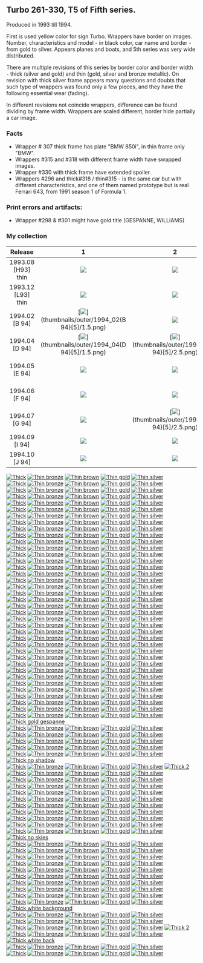 ## Turbo 261-330, T5 of Fifth series.

Produced in 1993 till 1994.

First is used yellow color for sign Turbo. Wrappers have border on images. Number, characteristics and model - in black
color, car name and border - from gold to silver. Appears planes and boats, and 5th series was very wide distributed.

There are multiple revisions of this series by border color and border width - thick (silver and gold) and
thin (gold, silver and bronze metallic). On revision with thick silver frame appears many questions and doubts that such
type of wrappers was found only a few pieces, and they have the following essential wear (fading).

In different revisions not coincide wrappers, difference can be found dividing by frame width. Wrappers are scaled
different, border hide partially a car image.

### Facts

* Wrapper # 307 thick frame has plate "BMW 850i", in thin frame only "BMW".
* Wrappers #315 and #318 with different frame width have swapped images.
* Wrapper #330 with thick frame have extended spoiler.
* Wrappers #296 and thick#318 / thin#315 - is the same car but with different characteristics, and one of them
  named prototype but is real Ferrari 643, from 1991 season 1 of Formula 1.

### Print errors and artifacts:

* Wrapper #298 & #301 might have gold title (GESPANNE, WILLIAMS)

### My collection

|      Release       |                                                             1                                                              |                                                             2                                                              |                                                             3                                                              |                                                             4                                                              |                                                             5                                                              |
|:------------------:|:--------------------------------------------------------------------------------------------------------------------------:|:--------------------------------------------------------------------------------------------------------------------------:|:--------------------------------------------------------------------------------------------------------------------------:|:--------------------------------------------------------------------------------------------------------------------------:|:--------------------------------------------------------------------------------------------------------------------------:|
| 1993.08 [H93] thin |          [<img src='thumbnails/outer/1993_08{H93}[5]thin/1.5.png'>](thumbnails/outer/1993_08{H93}[5]thin/1.5.png)          |          [<img src='thumbnails/outer/1993_08{H93}[5]thin/2.5.png'>](thumbnails/outer/1993_08{H93}[5]thin/2.5.png)          |          [<img src='thumbnails/outer/1993_08{H93}[5]thin/3.5.png'>](thumbnails/outer/1993_08{H93}[5]thin/3.5.png)          |          [<img src='thumbnails/outer/1993_08{H93}[5]thin/4.5.png'>](thumbnails/outer/1993_08{H93}[5]thin/4.5.png)          |          [<img src='thumbnails/outer/1993_08{H93}[5]thin/5.5.png'>](thumbnails/outer/1993_08{H93}[5]thin/5.5.png)          |
| 1993.12 [L93] thin |          [<img src='thumbnails/outer/1993_12{L93}[5]thin/1.5.png'>](thumbnails/outer/1993_12{L93}[5]thin/1.5.png)          |          [<img src='thumbnails/outer/1993_12{L93}[5]thin/2.5.png'>](thumbnails/outer/1993_12{L93}[5]thin/2.5.png)          |          [<img src='thumbnails/outer/1993_12{L93}[5]thin/3.5.png'>](thumbnails/outer/1993_12{L93}[5]thin/3.5.png)          | [<img src='/collection/gum_wrappers/kent/turbo//missed_outer.png'>](/collection/gum_wrappers/kent/turbo//missed_outer.png) | [<img src='/collection/gum_wrappers/kent/turbo//missed_outer.png'>](/collection/gum_wrappers/kent/turbo//missed_outer.png) |
|   1994.02 [B 94]   |             [<img src='thumbnails/outer/1994_02{B 94}[5]/1.5.png'>](thumbnails/outer/1994_02{B 94}[5]/1.5.png)             | [<img src='/collection/gum_wrappers/kent/turbo//missed_outer.png'>](/collection/gum_wrappers/kent/turbo//missed_outer.png) | [<img src='/collection/gum_wrappers/kent/turbo//missed_outer.png'>](/collection/gum_wrappers/kent/turbo//missed_outer.png) |             [<img src='thumbnails/outer/1994_02{B 94}[5]/4.5.png'>](thumbnails/outer/1994_02{B 94}[5]/4.5.png)             |             [<img src='thumbnails/outer/1994_02{B 94}[5]/5.5.png'>](thumbnails/outer/1994_02{B 94}[5]/5.5.png)             |
|   1994.04 [D 94]   |             [<img src='thumbnails/outer/1994_04{D 94}[5]/1.5.png'>](thumbnails/outer/1994_04{D 94}[5]/1.5.png)             |             [<img src='thumbnails/outer/1994_04{D 94}[5]/2.5.png'>](thumbnails/outer/1994_04{D 94}[5]/2.5.png)             |             [<img src='thumbnails/outer/1994_04{D 94}[5]/3.5.png'>](thumbnails/outer/1994_04{D 94}[5]/3.5.png)             |             [<img src='thumbnails/outer/1994_04{D 94}[5]/4.5.png'>](thumbnails/outer/1994_04{D 94}[5]/4.5.png)             |             [<img src='thumbnails/outer/1994_04{D 94}[5]/5.5.png'>](thumbnails/outer/1994_04{D 94}[5]/5.5.png)             |
|   1994.05 [E 94]   | [<img src='/collection/gum_wrappers/kent/turbo//missed_outer.png'>](/collection/gum_wrappers/kent/turbo//missed_outer.png) | [<img src='/collection/gum_wrappers/kent/turbo//missed_outer.png'>](/collection/gum_wrappers/kent/turbo//missed_outer.png) |             [<img src='thumbnails/outer/1994_05{E 94}[5]/3.5.png'>](thumbnails/outer/1994_05{E 94}[5]/3.5.png)             |             [<img src='thumbnails/outer/1994_05{E 94}[5]/4.5.png'>](thumbnails/outer/1994_05{E 94}[5]/4.5.png)             | [<img src='/collection/gum_wrappers/kent/turbo//missed_outer.png'>](/collection/gum_wrappers/kent/turbo//missed_outer.png) |
|   1994.06 [F 94]   | [<img src='/collection/gum_wrappers/kent/turbo//missed_outer.png'>](/collection/gum_wrappers/kent/turbo//missed_outer.png) | [<img src='/collection/gum_wrappers/kent/turbo//missed_outer.png'>](/collection/gum_wrappers/kent/turbo//missed_outer.png) | [<img src='/collection/gum_wrappers/kent/turbo//missed_outer.png'>](/collection/gum_wrappers/kent/turbo//missed_outer.png) | [<img src='/collection/gum_wrappers/kent/turbo//missed_outer.png'>](/collection/gum_wrappers/kent/turbo//missed_outer.png) |             [<img src='thumbnails/outer/1994_06{F 94}[5]/5.5.png'>](thumbnails/outer/1994_06{F 94}[5]/5.5.png)             |
|   1994.07 [G 94]   | [<img src='/collection/gum_wrappers/kent/turbo//missed_outer.png'>](/collection/gum_wrappers/kent/turbo//missed_outer.png) |             [<img src='thumbnails/outer/1994_07{G 94}[5]/2.5.png'>](thumbnails/outer/1994_07{G 94}[5]/2.5.png)             | [<img src='/collection/gum_wrappers/kent/turbo//missed_outer.png'>](/collection/gum_wrappers/kent/turbo//missed_outer.png) | [<img src='/collection/gum_wrappers/kent/turbo//missed_outer.png'>](/collection/gum_wrappers/kent/turbo//missed_outer.png) |             [<img src='thumbnails/outer/1994_07{G 94}[5]/5.5.png'>](thumbnails/outer/1994_07{G 94}[5]/5.5.png)             |
|   1994.09 [I 94]   | [<img src='/collection/gum_wrappers/kent/turbo//missed_outer.png'>](/collection/gum_wrappers/kent/turbo//missed_outer.png) | [<img src='/collection/gum_wrappers/kent/turbo//missed_outer.png'>](/collection/gum_wrappers/kent/turbo//missed_outer.png) | [<img src='/collection/gum_wrappers/kent/turbo//missed_outer.png'>](/collection/gum_wrappers/kent/turbo//missed_outer.png) | [<img src='/collection/gum_wrappers/kent/turbo//missed_outer.png'>](/collection/gum_wrappers/kent/turbo//missed_outer.png) | [<img src='/collection/gum_wrappers/kent/turbo//missed_outer.png'>](/collection/gum_wrappers/kent/turbo//missed_outer.png) |
|   1994.10 [J 94]   | [<img src='/collection/gum_wrappers/kent/turbo//missed_outer.png'>](/collection/gum_wrappers/kent/turbo//missed_outer.png) | [<img src='/collection/gum_wrappers/kent/turbo//missed_outer.png'>](/collection/gum_wrappers/kent/turbo//missed_outer.png) | [<img src='/collection/gum_wrappers/kent/turbo//missed_outer.png'>](/collection/gum_wrappers/kent/turbo//missed_outer.png) | [<img src='/collection/gum_wrappers/kent/turbo//missed_outer.png'>](/collection/gum_wrappers/kent/turbo//missed_outer.png) | [<img src='/collection/gum_wrappers/kent/turbo//missed_outer.png'>](/collection/gum_wrappers/kent/turbo//missed_outer.png) |

<span style="display: inline-block;">
	<a href='thumbnails/inner/261.thick.5.png' title='Thick'><img src='thumbnails/inner/261.thick.5.png' alt='Thick'></a>
	<a href='thumbnails/inner/missed.png' title='Thin bronze'><img src='thumbnails/inner/missed.png' alt='Thin bronze'></a>
	<a href='thumbnails/inner/261.thin_brown.3.png' title='Thin brown'><img src='thumbnails/inner/261.thin_brown.3.png' alt='Thin brown'></a>
	<a href='thumbnails/inner/261.thin_gold.5.png' title='Thin gold'><img src='thumbnails/inner/261.thin_gold.5.png' alt='Thin gold'></a>
	<a href='thumbnails/inner/missed.png' title='Thin silver'><img src='thumbnails/inner/missed.png' alt='Thin silver'></a>
</span>
<span style="display: inline-block;">
	<a href='thumbnails/inner/262.thick.5.png' title='Thick'><img src='thumbnails/inner/262.thick.5.png' alt='Thick'></a>
	<a href='thumbnails/inner/missed.png' title='Thin bronze'><img src='thumbnails/inner/missed.png' alt='Thin bronze'></a>
	<a href='thumbnails/inner/262.thin_brown.3.png' title='Thin brown'><img src='thumbnails/inner/262.thin_brown.3.png' alt='Thin brown'></a>
	<a href='thumbnails/inner/262.thin_gold.4.png' title='Thin gold'><img src='thumbnails/inner/262.thin_gold.4.png' alt='Thin gold'></a>
	<a href='thumbnails/inner/262.thin_silver.4.png' title='Thin silver'><img src='thumbnails/inner/262.thin_silver.4.png' alt='Thin silver'></a>
</span>
<span style="display: inline-block;">
	<a href='thumbnails/inner/263.thick.5.png' title='Thick'><img src='thumbnails/inner/263.thick.5.png' alt='Thick'></a>
	<a href='thumbnails/inner/missed.png' title='Thin bronze'><img src='thumbnails/inner/missed.png' alt='Thin bronze'></a>
	<a href='thumbnails/inner/263.thin_brown.4.png' title='Thin brown'><img src='thumbnails/inner/263.thin_brown.4.png' alt='Thin brown'></a>
	<a href='thumbnails/inner/263.thin_gold.4.png' title='Thin gold'><img src='thumbnails/inner/263.thin_gold.4.png' alt='Thin gold'></a>
	<a href='thumbnails/inner/263.thin_silver.4.png' title='Thin silver'><img src='thumbnails/inner/263.thin_silver.4.png' alt='Thin silver'></a>
</span>
<span style="display: inline-block;">
	<a href='thumbnails/inner/264.thick.4.png' title='Thick'><img src='thumbnails/inner/264.thick.4.png' alt='Thick'></a>
	<a href='thumbnails/inner/264.thin_bronze.4.png' title='Thin bronze'><img src='thumbnails/inner/264.thin_bronze.4.png' alt='Thin bronze'></a>
	<a href='thumbnails/inner/264.thin_brown.3.png' title='Thin brown'><img src='thumbnails/inner/264.thin_brown.3.png' alt='Thin brown'></a>
	<a href='thumbnails/inner/264.thin_gold.4.png' title='Thin gold'><img src='thumbnails/inner/264.thin_gold.4.png' alt='Thin gold'></a>
	<a href='thumbnails/inner/missed.png' title='Thin silver'><img src='thumbnails/inner/missed.png' alt='Thin silver'></a>
</span>
<span style="display: inline-block;">
	<a href='thumbnails/inner/265.thick.5.png' title='Thick'><img src='thumbnails/inner/265.thick.5.png' alt='Thick'></a>
	<a href='thumbnails/inner/265.thin_bronze.4.png' title='Thin bronze'><img src='thumbnails/inner/265.thin_bronze.4.png' alt='Thin bronze'></a>
	<a href='thumbnails/inner/265.thin_brown.3.png' title='Thin brown'><img src='thumbnails/inner/265.thin_brown.3.png' alt='Thin brown'></a>
	<a href='thumbnails/inner/265.thin_gold.4.png' title='Thin gold'><img src='thumbnails/inner/265.thin_gold.4.png' alt='Thin gold'></a>
	<a href='thumbnails/inner/missed.png' title='Thin silver'><img src='thumbnails/inner/missed.png' alt='Thin silver'></a>
</span>
<span style="display: inline-block;">
	<a href='thumbnails/inner/266.thick.5.png' title='Thick'><img src='thumbnails/inner/266.thick.5.png' alt='Thick'></a>
	<a href='thumbnails/inner/missed.png' title='Thin bronze'><img src='thumbnails/inner/missed.png' alt='Thin bronze'></a>
	<a href='thumbnails/inner/266.thin_brown.5.png' title='Thin brown'><img src='thumbnails/inner/266.thin_brown.5.png' alt='Thin brown'></a>
	<a href='thumbnails/inner/266.thin_gold.4.png' title='Thin gold'><img src='thumbnails/inner/266.thin_gold.4.png' alt='Thin gold'></a>
	<a href='thumbnails/inner/missed.png' title='Thin silver'><img src='thumbnails/inner/missed.png' alt='Thin silver'></a>
</span>
<span style="display: inline-block;">
	<a href='thumbnails/inner/267.thick.5.png' title='Thick'><img src='thumbnails/inner/267.thick.5.png' alt='Thick'></a>
	<a href='thumbnails/inner/missed.png' title='Thin bronze'><img src='thumbnails/inner/missed.png' alt='Thin bronze'></a>
	<a href='thumbnails/inner/missed.png' title='Thin brown'><img src='thumbnails/inner/missed.png' alt='Thin brown'></a>
	<a href='thumbnails/inner/267.thin_gold.4.png' title='Thin gold'><img src='thumbnails/inner/267.thin_gold.4.png' alt='Thin gold'></a>
	<a href='thumbnails/inner/267.thin_silver.5.png' title='Thin silver'><img src='thumbnails/inner/267.thin_silver.5.png' alt='Thin silver'></a>
</span>
<span style="display: inline-block;">
	<a href='thumbnails/inner/268.thick.5.png' title='Thick'><img src='thumbnails/inner/268.thick.5.png' alt='Thick'></a>
	<a href='thumbnails/inner/missed.png' title='Thin bronze'><img src='thumbnails/inner/missed.png' alt='Thin bronze'></a>
	<a href='thumbnails/inner/missed.png' title='Thin brown'><img src='thumbnails/inner/missed.png' alt='Thin brown'></a>
	<a href='thumbnails/inner/268.thin_gold.4.png' title='Thin gold'><img src='thumbnails/inner/268.thin_gold.4.png' alt='Thin gold'></a>
	<a href='thumbnails/inner/missed.png' title='Thin silver'><img src='thumbnails/inner/missed.png' alt='Thin silver'></a>
</span>
<span style="display: inline-block;">
	<a href='thumbnails/inner/269.thick.5.png' title='Thick'><img src='thumbnails/inner/269.thick.5.png' alt='Thick'></a>
	<a href='thumbnails/inner/missed.png' title='Thin bronze'><img src='thumbnails/inner/missed.png' alt='Thin bronze'></a>
	<a href='thumbnails/inner/269.thin_brown.4.png' title='Thin brown'><img src='thumbnails/inner/269.thin_brown.4.png' alt='Thin brown'></a>
	<a href='thumbnails/inner/missed.png' title='Thin gold'><img src='thumbnails/inner/missed.png' alt='Thin gold'></a>
	<a href='thumbnails/inner/269.thin_silver.3.png' title='Thin silver'><img src='thumbnails/inner/269.thin_silver.3.png' alt='Thin silver'></a>
</span>
<span style="display: inline-block;">
	<a href='thumbnails/inner/270.thick.5.png' title='Thick'><img src='thumbnails/inner/270.thick.5.png' alt='Thick'></a>
	<a href='thumbnails/inner/missed.png' title='Thin bronze'><img src='thumbnails/inner/missed.png' alt='Thin bronze'></a>
	<a href='thumbnails/inner/missed.png' title='Thin brown'><img src='thumbnails/inner/missed.png' alt='Thin brown'></a>
	<a href='thumbnails/inner/270.thin_gold.4.png' title='Thin gold'><img src='thumbnails/inner/270.thin_gold.4.png' alt='Thin gold'></a>
	<a href='thumbnails/inner/missed.png' title='Thin silver'><img src='thumbnails/inner/missed.png' alt='Thin silver'></a>
</span>
<span style="display: inline-block;">
	<a href='thumbnails/inner/271.thick.5.png' title='Thick'><img src='thumbnails/inner/271.thick.5.png' alt='Thick'></a>
	<a href='thumbnails/inner/271.thin_bronze.4.png' title='Thin bronze'><img src='thumbnails/inner/271.thin_bronze.4.png' alt='Thin bronze'></a>
	<a href='thumbnails/inner/271.thin_brown.4.png' title='Thin brown'><img src='thumbnails/inner/271.thin_brown.4.png' alt='Thin brown'></a>
	<a href='thumbnails/inner/271.thin_gold.5.png' title='Thin gold'><img src='thumbnails/inner/271.thin_gold.5.png' alt='Thin gold'></a>
	<a href='thumbnails/inner/missed.png' title='Thin silver'><img src='thumbnails/inner/missed.png' alt='Thin silver'></a>
</span>
<span style="display: inline-block;">
	<a href='thumbnails/inner/272.thick.3.png' title='Thick'><img src='thumbnails/inner/272.thick.3.png' alt='Thick'></a>
	<a href='thumbnails/inner/missed.png' title='Thin bronze'><img src='thumbnails/inner/missed.png' alt='Thin bronze'></a>
	<a href='thumbnails/inner/272.thin_brown.4.png' title='Thin brown'><img src='thumbnails/inner/272.thin_brown.4.png' alt='Thin brown'></a>
	<a href='thumbnails/inner/272.thin_gold.4.png' title='Thin gold'><img src='thumbnails/inner/272.thin_gold.4.png' alt='Thin gold'></a>
	<a href='thumbnails/inner/272.thin_silver.5.png' title='Thin silver'><img src='thumbnails/inner/272.thin_silver.5.png' alt='Thin silver'></a>
</span>
<span style="display: inline-block;">
	<a href='thumbnails/inner/273.thick.5.png' title='Thick'><img src='thumbnails/inner/273.thick.5.png' alt='Thick'></a>
	<a href='thumbnails/inner/273.thin_bronze.4.png' title='Thin bronze'><img src='thumbnails/inner/273.thin_bronze.4.png' alt='Thin bronze'></a>
	<a href='thumbnails/inner/missed.png' title='Thin brown'><img src='thumbnails/inner/missed.png' alt='Thin brown'></a>
	<a href='thumbnails/inner/273.thin_gold.5.png' title='Thin gold'><img src='thumbnails/inner/273.thin_gold.5.png' alt='Thin gold'></a>
	<a href='thumbnails/inner/missed.png' title='Thin silver'><img src='thumbnails/inner/missed.png' alt='Thin silver'></a>
</span>
<span style="display: inline-block;">
	<a href='thumbnails/inner/274.thick.4.png' title='Thick'><img src='thumbnails/inner/274.thick.4.png' alt='Thick'></a>
	<a href='thumbnails/inner/missed.png' title='Thin bronze'><img src='thumbnails/inner/missed.png' alt='Thin bronze'></a>
	<a href='thumbnails/inner/missed.png' title='Thin brown'><img src='thumbnails/inner/missed.png' alt='Thin brown'></a>
	<a href='thumbnails/inner/274.thin_gold.5.png' title='Thin gold'><img src='thumbnails/inner/274.thin_gold.5.png' alt='Thin gold'></a>
	<a href='thumbnails/inner/missed.png' title='Thin silver'><img src='thumbnails/inner/missed.png' alt='Thin silver'></a>
</span>
<span style="display: inline-block;">
	<a href='thumbnails/inner/275.thick.4.png' title='Thick'><img src='thumbnails/inner/275.thick.4.png' alt='Thick'></a>
	<a href='thumbnails/inner/275.thin_bronze.4.png' title='Thin bronze'><img src='thumbnails/inner/275.thin_bronze.4.png' alt='Thin bronze'></a>
	<a href='thumbnails/inner/275.thin_brown.3.png' title='Thin brown'><img src='thumbnails/inner/275.thin_brown.3.png' alt='Thin brown'></a>
	<a href='thumbnails/inner/275.thin_gold.4.png' title='Thin gold'><img src='thumbnails/inner/275.thin_gold.4.png' alt='Thin gold'></a>
	<a href='thumbnails/inner/missed.png' title='Thin silver'><img src='thumbnails/inner/missed.png' alt='Thin silver'></a>
</span>
<span style="display: inline-block;">
	<a href='thumbnails/inner/276.thick.5.png' title='Thick'><img src='thumbnails/inner/276.thick.5.png' alt='Thick'></a>
	<a href='thumbnails/inner/276.thin_bronze.3.png' title='Thin bronze'><img src='thumbnails/inner/276.thin_bronze.3.png' alt='Thin bronze'></a>
	<a href='thumbnails/inner/missed.png' title='Thin brown'><img src='thumbnails/inner/missed.png' alt='Thin brown'></a>
	<a href='thumbnails/inner/276.thin_gold.5.png' title='Thin gold'><img src='thumbnails/inner/276.thin_gold.5.png' alt='Thin gold'></a>
	<a href='thumbnails/inner/missed.png' title='Thin silver'><img src='thumbnails/inner/missed.png' alt='Thin silver'></a>
</span>
<span style="display: inline-block;">
	<a href='thumbnails/inner/277.thick.4.png' title='Thick'><img src='thumbnails/inner/277.thick.4.png' alt='Thick'></a>
	<a href='thumbnails/inner/277.thin_bronze.4.png' title='Thin bronze'><img src='thumbnails/inner/277.thin_bronze.4.png' alt='Thin bronze'></a>
	<a href='thumbnails/inner/277.thin_brown.4.png' title='Thin brown'><img src='thumbnails/inner/277.thin_brown.4.png' alt='Thin brown'></a>
	<a href='thumbnails/inner/277.thin_gold.4.png' title='Thin gold'><img src='thumbnails/inner/277.thin_gold.4.png' alt='Thin gold'></a>
	<a href='thumbnails/inner/277.thin_silver.4.png' title='Thin silver'><img src='thumbnails/inner/277.thin_silver.4.png' alt='Thin silver'></a>
</span>
<span style="display: inline-block;">
	<a href='thumbnails/inner/278.thick.3.png' title='Thick'><img src='thumbnails/inner/278.thick.3.png' alt='Thick'></a>
	<a href='thumbnails/inner/278.thin_bronze.4.png' title='Thin bronze'><img src='thumbnails/inner/278.thin_bronze.4.png' alt='Thin bronze'></a>
	<a href='thumbnails/inner/missed.png' title='Thin brown'><img src='thumbnails/inner/missed.png' alt='Thin brown'></a>
	<a href='thumbnails/inner/278.thin_gold.4.png' title='Thin gold'><img src='thumbnails/inner/278.thin_gold.4.png' alt='Thin gold'></a>
	<a href='thumbnails/inner/278.thin_silver.4.png' title='Thin silver'><img src='thumbnails/inner/278.thin_silver.4.png' alt='Thin silver'></a>
</span>
<span style="display: inline-block;">
	<a href='thumbnails/inner/279.thick.5.png' title='Thick'><img src='thumbnails/inner/279.thick.5.png' alt='Thick'></a>
	<a href='thumbnails/inner/279.thin_bronze.4.png' title='Thin bronze'><img src='thumbnails/inner/279.thin_bronze.4.png' alt='Thin bronze'></a>
	<a href='thumbnails/inner/279.thin_brown.3.png' title='Thin brown'><img src='thumbnails/inner/279.thin_brown.3.png' alt='Thin brown'></a>
	<a href='thumbnails/inner/279.thin_gold.5.png' title='Thin gold'><img src='thumbnails/inner/279.thin_gold.5.png' alt='Thin gold'></a>
	<a href='thumbnails/inner/279.thin_silver.4.png' title='Thin silver'><img src='thumbnails/inner/279.thin_silver.4.png' alt='Thin silver'></a>
</span>
<span style="display: inline-block;">
	<a href='thumbnails/inner/280.thick.4.png' title='Thick'><img src='thumbnails/inner/280.thick.4.png' alt='Thick'></a>
	<a href='thumbnails/inner/280.thin_bronze.4.png' title='Thin bronze'><img src='thumbnails/inner/280.thin_bronze.4.png' alt='Thin bronze'></a>
	<a href='thumbnails/inner/missed.png' title='Thin brown'><img src='thumbnails/inner/missed.png' alt='Thin brown'></a>
	<a href='thumbnails/inner/280.thin_gold.4.png' title='Thin gold'><img src='thumbnails/inner/280.thin_gold.4.png' alt='Thin gold'></a>
	<a href='thumbnails/inner/missed.png' title='Thin silver'><img src='thumbnails/inner/missed.png' alt='Thin silver'></a>
</span>
<span style="display: inline-block;">
	<a href='thumbnails/inner/281.thick.5.png' title='Thick'><img src='thumbnails/inner/281.thick.5.png' alt='Thick'></a>
	<a href='thumbnails/inner/281.thin_bronze.4.png' title='Thin bronze'><img src='thumbnails/inner/281.thin_bronze.4.png' alt='Thin bronze'></a>
	<a href='thumbnails/inner/281.thin_brown.5.png' title='Thin brown'><img src='thumbnails/inner/281.thin_brown.5.png' alt='Thin brown'></a>
	<a href='thumbnails/inner/281.thin_gold.5.png' title='Thin gold'><img src='thumbnails/inner/281.thin_gold.5.png' alt='Thin gold'></a>
	<a href='thumbnails/inner/missed.png' title='Thin silver'><img src='thumbnails/inner/missed.png' alt='Thin silver'></a>
</span>
<span style="display: inline-block;">
	<a href='thumbnails/inner/282.thick.5.png' title='Thick'><img src='thumbnails/inner/282.thick.5.png' alt='Thick'></a>
	<a href='thumbnails/inner/282.thin_bronze.4.png' title='Thin bronze'><img src='thumbnails/inner/282.thin_bronze.4.png' alt='Thin bronze'></a>
	<a href='thumbnails/inner/282.thin_brown.4.png' title='Thin brown'><img src='thumbnails/inner/282.thin_brown.4.png' alt='Thin brown'></a>
	<a href='thumbnails/inner/282.thin_gold.4.png' title='Thin gold'><img src='thumbnails/inner/282.thin_gold.4.png' alt='Thin gold'></a>
	<a href='thumbnails/inner/missed.png' title='Thin silver'><img src='thumbnails/inner/missed.png' alt='Thin silver'></a>
</span>
<span style="display: inline-block;">
	<a href='thumbnails/inner/283.thick.4.png' title='Thick'><img src='thumbnails/inner/283.thick.4.png' alt='Thick'></a>
	<a href='thumbnails/inner/283.thin_bronze.4.png' title='Thin bronze'><img src='thumbnails/inner/283.thin_bronze.4.png' alt='Thin bronze'></a>
	<a href='thumbnails/inner/missed.png' title='Thin brown'><img src='thumbnails/inner/missed.png' alt='Thin brown'></a>
	<a href='thumbnails/inner/283.thin_gold.4.png' title='Thin gold'><img src='thumbnails/inner/283.thin_gold.4.png' alt='Thin gold'></a>
	<a href='thumbnails/inner/missed.png' title='Thin silver'><img src='thumbnails/inner/missed.png' alt='Thin silver'></a>
</span>
<span style="display: inline-block;">
	<a href='thumbnails/inner/284.thick.4.png' title='Thick'><img src='thumbnails/inner/284.thick.4.png' alt='Thick'></a>
	<a href='thumbnails/inner/missed.png' title='Thin bronze'><img src='thumbnails/inner/missed.png' alt='Thin bronze'></a>
	<a href='thumbnails/inner/284.thin_brown.3.png' title='Thin brown'><img src='thumbnails/inner/284.thin_brown.3.png' alt='Thin brown'></a>
	<a href='thumbnails/inner/284.thin_gold.5.png' title='Thin gold'><img src='thumbnails/inner/284.thin_gold.5.png' alt='Thin gold'></a>
	<a href='thumbnails/inner/missed.png' title='Thin silver'><img src='thumbnails/inner/missed.png' alt='Thin silver'></a>
</span>
<span style="display: inline-block;">
	<a href='thumbnails/inner/285.thick.4.png' title='Thick'><img src='thumbnails/inner/285.thick.4.png' alt='Thick'></a>
	<a href='thumbnails/inner/missed.png' title='Thin bronze'><img src='thumbnails/inner/missed.png' alt='Thin bronze'></a>
	<a href='thumbnails/inner/missed.png' title='Thin brown'><img src='thumbnails/inner/missed.png' alt='Thin brown'></a>
	<a href='thumbnails/inner/285.thin_gold.5.png' title='Thin gold'><img src='thumbnails/inner/285.thin_gold.5.png' alt='Thin gold'></a>
	<a href='thumbnails/inner/missed.png' title='Thin silver'><img src='thumbnails/inner/missed.png' alt='Thin silver'></a>
</span>
<span style="display: inline-block;">
	<a href='thumbnails/inner/286.thick.5.png' title='Thick'><img src='thumbnails/inner/286.thick.5.png' alt='Thick'></a>
	<a href='thumbnails/inner/missed.png' title='Thin bronze'><img src='thumbnails/inner/missed.png' alt='Thin bronze'></a>
	<a href='thumbnails/inner/286.thin_brown.4.png' title='Thin brown'><img src='thumbnails/inner/286.thin_brown.4.png' alt='Thin brown'></a>
	<a href='thumbnails/inner/286.thin_gold.4.png' title='Thin gold'><img src='thumbnails/inner/286.thin_gold.4.png' alt='Thin gold'></a>
	<a href='thumbnails/inner/missed.png' title='Thin silver'><img src='thumbnails/inner/missed.png' alt='Thin silver'></a>
</span>
<span style="display: inline-block;">
	<a href='thumbnails/inner/287.thick.5.png' title='Thick'><img src='thumbnails/inner/287.thick.5.png' alt='Thick'></a>
	<a href='thumbnails/inner/missed.png' title='Thin bronze'><img src='thumbnails/inner/missed.png' alt='Thin bronze'></a>
	<a href='thumbnails/inner/287.thin_brown.4.png' title='Thin brown'><img src='thumbnails/inner/287.thin_brown.4.png' alt='Thin brown'></a>
	<a href='thumbnails/inner/287.thin_gold.4.png' title='Thin gold'><img src='thumbnails/inner/287.thin_gold.4.png' alt='Thin gold'></a>
	<a href='thumbnails/inner/missed.png' title='Thin silver'><img src='thumbnails/inner/missed.png' alt='Thin silver'></a>
</span>
<span style="display: inline-block;">
	<a href='thumbnails/inner/288.thick.4.png' title='Thick'><img src='thumbnails/inner/288.thick.4.png' alt='Thick'></a>
	<a href='thumbnails/inner/288.thin_bronze.4.png' title='Thin bronze'><img src='thumbnails/inner/288.thin_bronze.4.png' alt='Thin bronze'></a>
	<a href='thumbnails/inner/missed.png' title='Thin brown'><img src='thumbnails/inner/missed.png' alt='Thin brown'></a>
	<a href='thumbnails/inner/288.thin_gold.4.png' title='Thin gold'><img src='thumbnails/inner/288.thin_gold.4.png' alt='Thin gold'></a>
	<a href='thumbnails/inner/missed.png' title='Thin silver'><img src='thumbnails/inner/missed.png' alt='Thin silver'></a>
</span>
<span style="display: inline-block;">
	<a href='thumbnails/inner/289.thick.5.png' title='Thick'><img src='thumbnails/inner/289.thick.5.png' alt='Thick'></a>
	<a href='thumbnails/inner/289.thin_bronze.4.png' title='Thin bronze'><img src='thumbnails/inner/289.thin_bronze.4.png' alt='Thin bronze'></a>
	<a href='thumbnails/inner/missed.png' title='Thin brown'><img src='thumbnails/inner/missed.png' alt='Thin brown'></a>
	<a href='thumbnails/inner/289.thin_gold.5.png' title='Thin gold'><img src='thumbnails/inner/289.thin_gold.5.png' alt='Thin gold'></a>
	<a href='thumbnails/inner/missed.png' title='Thin silver'><img src='thumbnails/inner/missed.png' alt='Thin silver'></a>
</span>
<span style="display: inline-block;">
	<a href='thumbnails/inner/290.thick.5.png' title='Thick'><img src='thumbnails/inner/290.thick.5.png' alt='Thick'></a>
	<a href='thumbnails/inner/missed.png' title='Thin bronze'><img src='thumbnails/inner/missed.png' alt='Thin bronze'></a>
	<a href='thumbnails/inner/290.thin_brown.4.png' title='Thin brown'><img src='thumbnails/inner/290.thin_brown.4.png' alt='Thin brown'></a>
	<a href='thumbnails/inner/290.thin_gold.5.png' title='Thin gold'><img src='thumbnails/inner/290.thin_gold.5.png' alt='Thin gold'></a>
	<a href='thumbnails/inner/missed.png' title='Thin silver'><img src='thumbnails/inner/missed.png' alt='Thin silver'></a>
</span>
<span style="display: inline-block;">
	<a href='thumbnails/inner/291.thick.5.png' title='Thick'><img src='thumbnails/inner/291.thick.5.png' alt='Thick'></a>
	<a href='thumbnails/inner/missed.png' title='Thin bronze'><img src='thumbnails/inner/missed.png' alt='Thin bronze'></a>
	<a href='thumbnails/inner/missed.png' title='Thin brown'><img src='thumbnails/inner/missed.png' alt='Thin brown'></a>
	<a href='thumbnails/inner/291.thin_gold.5.png' title='Thin gold'><img src='thumbnails/inner/291.thin_gold.5.png' alt='Thin gold'></a>
	<a href='thumbnails/inner/missed.png' title='Thin silver'><img src='thumbnails/inner/missed.png' alt='Thin silver'></a>
</span>
<span style="display: inline-block;">
	<a href='thumbnails/inner/292.thick.5.png' title='Thick'><img src='thumbnails/inner/292.thick.5.png' alt='Thick'></a>
	<a href='thumbnails/inner/missed.png' title='Thin bronze'><img src='thumbnails/inner/missed.png' alt='Thin bronze'></a>
	<a href='thumbnails/inner/292.thin_brown.4.png' title='Thin brown'><img src='thumbnails/inner/292.thin_brown.4.png' alt='Thin brown'></a>
	<a href='thumbnails/inner/292.thin_gold.4.png' title='Thin gold'><img src='thumbnails/inner/292.thin_gold.4.png' alt='Thin gold'></a>
	<a href='thumbnails/inner/missed.png' title='Thin silver'><img src='thumbnails/inner/missed.png' alt='Thin silver'></a>
</span>
<span style="display: inline-block;">
	<a href='thumbnails/inner/293.thick.5.png' title='Thick'><img src='thumbnails/inner/293.thick.5.png' alt='Thick'></a>
	<a href='thumbnails/inner/293.thin_bronze.3.png' title='Thin bronze'><img src='thumbnails/inner/293.thin_bronze.3.png' alt='Thin bronze'></a>
	<a href='thumbnails/inner/missed.png' title='Thin brown'><img src='thumbnails/inner/missed.png' alt='Thin brown'></a>
	<a href='thumbnails/inner/293.thin_gold.5.png' title='Thin gold'><img src='thumbnails/inner/293.thin_gold.5.png' alt='Thin gold'></a>
	<a href='thumbnails/inner/missed.png' title='Thin silver'><img src='thumbnails/inner/missed.png' alt='Thin silver'></a>
</span>
<span style="display: inline-block;">
	<a href='thumbnails/inner/294.thick.5.png' title='Thick'><img src='thumbnails/inner/294.thick.5.png' alt='Thick'></a>
	<a href='thumbnails/inner/missed.png' title='Thin bronze'><img src='thumbnails/inner/missed.png' alt='Thin bronze'></a>
	<a href='thumbnails/inner/294.thin_brown.4.png' title='Thin brown'><img src='thumbnails/inner/294.thin_brown.4.png' alt='Thin brown'></a>
	<a href='thumbnails/inner/294.thin_gold.5.png' title='Thin gold'><img src='thumbnails/inner/294.thin_gold.5.png' alt='Thin gold'></a>
	<a href='thumbnails/inner/missed.png' title='Thin silver'><img src='thumbnails/inner/missed.png' alt='Thin silver'></a>
</span>
<span style="display: inline-block;">
	<a href='thumbnails/inner/295.thick.4.png' title='Thick'><img src='thumbnails/inner/295.thick.4.png' alt='Thick'></a>
	<a href='thumbnails/inner/295.thin_bronze.5.png' title='Thin bronze'><img src='thumbnails/inner/295.thin_bronze.5.png' alt='Thin bronze'></a>
	<a href='thumbnails/inner/295.thin_brown.3.png' title='Thin brown'><img src='thumbnails/inner/295.thin_brown.3.png' alt='Thin brown'></a>
	<a href='thumbnails/inner/295.thin_gold.3.png' title='Thin gold'><img src='thumbnails/inner/295.thin_gold.3.png' alt='Thin gold'></a>
	<a href='thumbnails/inner/missed.png' title='Thin silver'><img src='thumbnails/inner/missed.png' alt='Thin silver'></a>
</span>
<span style="display: inline-block;">
	<a href='thumbnails/inner/296.thick.5.png' title='Thick'><img src='thumbnails/inner/296.thick.5.png' alt='Thick'></a>
	<a href='thumbnails/inner/missed.png' title='Thin bronze'><img src='thumbnails/inner/missed.png' alt='Thin bronze'></a>
	<a href='thumbnails/inner/296.thin_brown.4.png' title='Thin brown'><img src='thumbnails/inner/296.thin_brown.4.png' alt='Thin brown'></a>
	<a href='thumbnails/inner/296.thin_gold.4.png' title='Thin gold'><img src='thumbnails/inner/296.thin_gold.4.png' alt='Thin gold'></a>
	<a href='thumbnails/inner/missed.png' title='Thin silver'><img src='thumbnails/inner/missed.png' alt='Thin silver'></a>
</span>
<span style="display: inline-block;">
	<a href='thumbnails/inner/297.thick.5.png' title='Thick'><img src='thumbnails/inner/297.thick.5.png' alt='Thick'></a>
	<a href='thumbnails/inner/297.thin_bronze.5.png' title='Thin bronze'><img src='thumbnails/inner/297.thin_bronze.5.png' alt='Thin bronze'></a>
	<a href='thumbnails/inner/297.thin_brown.4.png' title='Thin brown'><img src='thumbnails/inner/297.thin_brown.4.png' alt='Thin brown'></a>
	<a href='thumbnails/inner/297.thin_gold.5.png' title='Thin gold'><img src='thumbnails/inner/297.thin_gold.5.png' alt='Thin gold'></a>
	<a href='thumbnails/inner/missed.png' title='Thin silver'><img src='thumbnails/inner/missed.png' alt='Thin silver'></a>
</span>
<span style="display: inline-block;">
	<a href='thumbnails/inner/298.thick.5.png' title='Thick'><img src='thumbnails/inner/298.thick.5.png' alt='Thick'></a>
	<a href='thumbnails/inner/missed.png' title='Thin bronze'><img src='thumbnails/inner/missed.png' alt='Thin bronze'></a>
	<a href='thumbnails/inner/298.thin_brown.4.png' title='Thin brown'><img src='thumbnails/inner/298.thin_brown.4.png' alt='Thin brown'></a>
	<a href='thumbnails/inner/298.thin_gold.5.png' title='Thin gold'><img src='thumbnails/inner/298.thin_gold.5.png' alt='Thin gold'></a>
	<a href='thumbnails/inner/missed.png' title='Thin silver'><img src='thumbnails/inner/missed.png' alt='Thin silver'></a>
	<a href='thumbnails/inner/298.thick_gold_gespanne.5.png' title='Thick gold gespanne'><img src='thumbnails/inner/298.thick_gold_gespanne.5.png' alt='Thick gold gespanne'></a>
</span>
<span style="display: inline-block;">
	<a href='thumbnails/inner/299.thick.5.png' title='Thick'><img src='thumbnails/inner/299.thick.5.png' alt='Thick'></a>
	<a href='thumbnails/inner/missed.png' title='Thin bronze'><img src='thumbnails/inner/missed.png' alt='Thin bronze'></a>
	<a href='thumbnails/inner/299.thin_brown.4.png' title='Thin brown'><img src='thumbnails/inner/299.thin_brown.4.png' alt='Thin brown'></a>
	<a href='thumbnails/inner/299.thin_gold.5.png' title='Thin gold'><img src='thumbnails/inner/299.thin_gold.5.png' alt='Thin gold'></a>
	<a href='thumbnails/inner/299.thin_silver.3.png' title='Thin silver'><img src='thumbnails/inner/299.thin_silver.3.png' alt='Thin silver'></a>
</span>
<span style="display: inline-block;">
	<a href='thumbnails/inner/300.thick.5.png' title='Thick'><img src='thumbnails/inner/300.thick.5.png' alt='Thick'></a>
	<a href='thumbnails/inner/missed.png' title='Thin bronze'><img src='thumbnails/inner/missed.png' alt='Thin bronze'></a>
	<a href='thumbnails/inner/missed.png' title='Thin brown'><img src='thumbnails/inner/missed.png' alt='Thin brown'></a>
	<a href='thumbnails/inner/300.thin_gold.4.png' title='Thin gold'><img src='thumbnails/inner/300.thin_gold.4.png' alt='Thin gold'></a>
	<a href='thumbnails/inner/missed.png' title='Thin silver'><img src='thumbnails/inner/missed.png' alt='Thin silver'></a>
</span>
<span style="display: inline-block;">
	<a href='thumbnails/inner/301.thick.4.png' title='Thick'><img src='thumbnails/inner/301.thick.4.png' alt='Thick'></a>
	<a href='thumbnails/inner/missed.png' title='Thin bronze'><img src='thumbnails/inner/missed.png' alt='Thin bronze'></a>
	<a href='thumbnails/inner/301.thin_brown.4.png' title='Thin brown'><img src='thumbnails/inner/301.thin_brown.4.png' alt='Thin brown'></a>
	<a href='thumbnails/inner/301.thin_gold.4.png' title='Thin gold'><img src='thumbnails/inner/301.thin_gold.4.png' alt='Thin gold'></a>
	<a href='thumbnails/inner/missed.png' title='Thin silver'><img src='thumbnails/inner/missed.png' alt='Thin silver'></a>
</span>
<span style="display: inline-block;">
	<a href='thumbnails/inner/302.thick.5.png' title='Thick'><img src='thumbnails/inner/302.thick.5.png' alt='Thick'></a>
	<a href='thumbnails/inner/302.thin_bronze.4.png' title='Thin bronze'><img src='thumbnails/inner/302.thin_bronze.4.png' alt='Thin bronze'></a>
	<a href='thumbnails/inner/missed.png' title='Thin brown'><img src='thumbnails/inner/missed.png' alt='Thin brown'></a>
	<a href='thumbnails/inner/302.thin_gold.5.png' title='Thin gold'><img src='thumbnails/inner/302.thin_gold.5.png' alt='Thin gold'></a>
	<a href='thumbnails/inner/302.thin_silver.2.png' title='Thin silver'><img src='thumbnails/inner/302.thin_silver.2.png' alt='Thin silver'></a>
</span>
<span style="display: inline-block;">
	<a href='thumbnails/inner/303.thick.5.png' title='Thick'><img src='thumbnails/inner/303.thick.5.png' alt='Thick'></a>
	<a href='thumbnails/inner/missed.png' title='Thin bronze'><img src='thumbnails/inner/missed.png' alt='Thin bronze'></a>
	<a href='thumbnails/inner/303.thin_brown.4.png' title='Thin brown'><img src='thumbnails/inner/303.thin_brown.4.png' alt='Thin brown'></a>
	<a href='thumbnails/inner/303.thin_gold.5.png' title='Thin gold'><img src='thumbnails/inner/303.thin_gold.5.png' alt='Thin gold'></a>
	<a href='thumbnails/inner/303.thin_silver.5.png' title='Thin silver'><img src='thumbnails/inner/303.thin_silver.5.png' alt='Thin silver'></a>
	<a href='thumbnails/inner/303.thick_no_shadow.5.png' title='Thick no shadow'><img src='thumbnails/inner/303.thick_no_shadow.5.png' alt='Thick no shadow'></a>
</span>
<span style="display: inline-block;">
	<a href='thumbnails/inner/304.thick.5.png' title='Thick'><img src='thumbnails/inner/304.thick.5.png' alt='Thick'></a>
	<a href='thumbnails/inner/missed.png' title='Thin bronze'><img src='thumbnails/inner/missed.png' alt='Thin bronze'></a>
	<a href='thumbnails/inner/304.thin_brown.4.png' title='Thin brown'><img src='thumbnails/inner/304.thin_brown.4.png' alt='Thin brown'></a>
	<a href='thumbnails/inner/304.thin_gold.4.png' title='Thin gold'><img src='thumbnails/inner/304.thin_gold.4.png' alt='Thin gold'></a>
	<a href='thumbnails/inner/missed.png' title='Thin silver'><img src='thumbnails/inner/missed.png' alt='Thin silver'></a>
	<a href='thumbnails/inner/304.thick_2.5.png' title='Thick 2'><img src='thumbnails/inner/304.thick_2.5.png' alt='Thick 2'></a>
</span>
<span style="display: inline-block;">
	<a href='thumbnails/inner/305.thick.5.png' title='Thick'><img src='thumbnails/inner/305.thick.5.png' alt='Thick'></a>
	<a href='thumbnails/inner/missed.png' title='Thin bronze'><img src='thumbnails/inner/missed.png' alt='Thin bronze'></a>
	<a href='thumbnails/inner/missed.png' title='Thin brown'><img src='thumbnails/inner/missed.png' alt='Thin brown'></a>
	<a href='thumbnails/inner/305.thin_gold.4.png' title='Thin gold'><img src='thumbnails/inner/305.thin_gold.4.png' alt='Thin gold'></a>
	<a href='thumbnails/inner/missed.png' title='Thin silver'><img src='thumbnails/inner/missed.png' alt='Thin silver'></a>
</span>
<span style="display: inline-block;">
	<a href='thumbnails/inner/306.thick.4.png' title='Thick'><img src='thumbnails/inner/306.thick.4.png' alt='Thick'></a>
	<a href='thumbnails/inner/306.thin_bronze.4.png' title='Thin bronze'><img src='thumbnails/inner/306.thin_bronze.4.png' alt='Thin bronze'></a>
	<a href='thumbnails/inner/306.thin_brown.4.png' title='Thin brown'><img src='thumbnails/inner/306.thin_brown.4.png' alt='Thin brown'></a>
	<a href='thumbnails/inner/306.thin_gold.4.png' title='Thin gold'><img src='thumbnails/inner/306.thin_gold.4.png' alt='Thin gold'></a>
	<a href='thumbnails/inner/missed.png' title='Thin silver'><img src='thumbnails/inner/missed.png' alt='Thin silver'></a>
</span>
<span style="display: inline-block;">
	<a href='thumbnails/inner/307.thick.4.png' title='Thick'><img src='thumbnails/inner/307.thick.4.png' alt='Thick'></a>
	<a href='thumbnails/inner/307.thin_bronze.4.png' title='Thin bronze'><img src='thumbnails/inner/307.thin_bronze.4.png' alt='Thin bronze'></a>
	<a href='thumbnails/inner/307.thin_brown.5.png' title='Thin brown'><img src='thumbnails/inner/307.thin_brown.5.png' alt='Thin brown'></a>
	<a href='thumbnails/inner/307.thin_gold.5.png' title='Thin gold'><img src='thumbnails/inner/307.thin_gold.5.png' alt='Thin gold'></a>
	<a href='thumbnails/inner/missed.png' title='Thin silver'><img src='thumbnails/inner/missed.png' alt='Thin silver'></a>
</span>
<span style="display: inline-block;">
	<a href='thumbnails/inner/308.thick.4.png' title='Thick'><img src='thumbnails/inner/308.thick.4.png' alt='Thick'></a>
	<a href='thumbnails/inner/308.thin_bronze.3.png' title='Thin bronze'><img src='thumbnails/inner/308.thin_bronze.3.png' alt='Thin bronze'></a>
	<a href='thumbnails/inner/missed.png' title='Thin brown'><img src='thumbnails/inner/missed.png' alt='Thin brown'></a>
	<a href='thumbnails/inner/308.thin_gold.3.png' title='Thin gold'><img src='thumbnails/inner/308.thin_gold.3.png' alt='Thin gold'></a>
	<a href='thumbnails/inner/missed.png' title='Thin silver'><img src='thumbnails/inner/missed.png' alt='Thin silver'></a>
</span>
<span style="display: inline-block;">
	<a href='thumbnails/inner/309.thick.5.png' title='Thick'><img src='thumbnails/inner/309.thick.5.png' alt='Thick'></a>
	<a href='thumbnails/inner/missed.png' title='Thin bronze'><img src='thumbnails/inner/missed.png' alt='Thin bronze'></a>
	<a href='thumbnails/inner/309.thin_brown.4.png' title='Thin brown'><img src='thumbnails/inner/309.thin_brown.4.png' alt='Thin brown'></a>
	<a href='thumbnails/inner/309.thin_gold.5.png' title='Thin gold'><img src='thumbnails/inner/309.thin_gold.5.png' alt='Thin gold'></a>
	<a href='thumbnails/inner/309.thin_silver.5.png' title='Thin silver'><img src='thumbnails/inner/309.thin_silver.5.png' alt='Thin silver'></a>
</span>
<span style="display: inline-block;">
	<a href='thumbnails/inner/310.thick.5.png' title='Thick'><img src='thumbnails/inner/310.thick.5.png' alt='Thick'></a>
	<a href='thumbnails/inner/310.thin_bronze.4.png' title='Thin bronze'><img src='thumbnails/inner/310.thin_bronze.4.png' alt='Thin bronze'></a>
	<a href='thumbnails/inner/missed.png' title='Thin brown'><img src='thumbnails/inner/missed.png' alt='Thin brown'></a>
	<a href='thumbnails/inner/310.thin_gold.4.png' title='Thin gold'><img src='thumbnails/inner/310.thin_gold.4.png' alt='Thin gold'></a>
	<a href='thumbnails/inner/missed.png' title='Thin silver'><img src='thumbnails/inner/missed.png' alt='Thin silver'></a>
</span>
<span style="display: inline-block;">
	<a href='thumbnails/inner/311.thick.4.png' title='Thick'><img src='thumbnails/inner/311.thick.4.png' alt='Thick'></a>
	<a href='thumbnails/inner/311.thin_bronze.3.png' title='Thin bronze'><img src='thumbnails/inner/311.thin_bronze.3.png' alt='Thin bronze'></a>
	<a href='thumbnails/inner/311.thin_brown.4.png' title='Thin brown'><img src='thumbnails/inner/311.thin_brown.4.png' alt='Thin brown'></a>
	<a href='thumbnails/inner/311.thin_gold.4.png' title='Thin gold'><img src='thumbnails/inner/311.thin_gold.4.png' alt='Thin gold'></a>
	<a href='thumbnails/inner/311.thin_silver.4.png' title='Thin silver'><img src='thumbnails/inner/311.thin_silver.4.png' alt='Thin silver'></a>
</span>
<span style="display: inline-block;">
	<a href='thumbnails/inner/312.thick.4.png' title='Thick'><img src='thumbnails/inner/312.thick.4.png' alt='Thick'></a>
	<a href='thumbnails/inner/312.thin_bronze.4.png' title='Thin bronze'><img src='thumbnails/inner/312.thin_bronze.4.png' alt='Thin bronze'></a>
	<a href='thumbnails/inner/missed.png' title='Thin brown'><img src='thumbnails/inner/missed.png' alt='Thin brown'></a>
	<a href='thumbnails/inner/312.thin_gold.5.png' title='Thin gold'><img src='thumbnails/inner/312.thin_gold.5.png' alt='Thin gold'></a>
	<a href='thumbnails/inner/missed.png' title='Thin silver'><img src='thumbnails/inner/missed.png' alt='Thin silver'></a>
</span>
<span style="display: inline-block;">
	<a href='thumbnails/inner/313.thick.4.png' title='Thick'><img src='thumbnails/inner/313.thick.4.png' alt='Thick'></a>
	<a href='thumbnails/inner/missed.png' title='Thin bronze'><img src='thumbnails/inner/missed.png' alt='Thin bronze'></a>
	<a href='thumbnails/inner/missed.png' title='Thin brown'><img src='thumbnails/inner/missed.png' alt='Thin brown'></a>
	<a href='thumbnails/inner/313.thin_gold.4.png' title='Thin gold'><img src='thumbnails/inner/313.thin_gold.4.png' alt='Thin gold'></a>
	<a href='thumbnails/inner/313.thin_silver.4.png' title='Thin silver'><img src='thumbnails/inner/313.thin_silver.4.png' alt='Thin silver'></a>
</span>
<span style="display: inline-block;">
	<a href='thumbnails/inner/314.thick.4.png' title='Thick'><img src='thumbnails/inner/314.thick.4.png' alt='Thick'></a>
	<a href='thumbnails/inner/314.thin_bronze.5.png' title='Thin bronze'><img src='thumbnails/inner/314.thin_bronze.5.png' alt='Thin bronze'></a>
	<a href='thumbnails/inner/missed.png' title='Thin brown'><img src='thumbnails/inner/missed.png' alt='Thin brown'></a>
	<a href='thumbnails/inner/314.thin_gold.4.png' title='Thin gold'><img src='thumbnails/inner/314.thin_gold.4.png' alt='Thin gold'></a>
	<a href='thumbnails/inner/314.thin_silver.4.png' title='Thin silver'><img src='thumbnails/inner/314.thin_silver.4.png' alt='Thin silver'></a>
	<a href='thumbnails/inner/314.thick_no_skies.4.png' title='Thick no skies'><img src='thumbnails/inner/314.thick_no_skies.4.png' alt='Thick no skies'></a>
</span>
<span style="display: inline-block;">
	<a href='thumbnails/inner/315.thick.4.png' title='Thick'><img src='thumbnails/inner/315.thick.4.png' alt='Thick'></a>
	<a href='thumbnails/inner/missed.png' title='Thin bronze'><img src='thumbnails/inner/missed.png' alt='Thin bronze'></a>
	<a href='thumbnails/inner/missed.png' title='Thin brown'><img src='thumbnails/inner/missed.png' alt='Thin brown'></a>
	<a href='thumbnails/inner/315.thin_gold.5.png' title='Thin gold'><img src='thumbnails/inner/315.thin_gold.5.png' alt='Thin gold'></a>
	<a href='thumbnails/inner/missed.png' title='Thin silver'><img src='thumbnails/inner/missed.png' alt='Thin silver'></a>
</span>
<span style="display: inline-block;">
	<a href='thumbnails/inner/316.thick.4.png' title='Thick'><img src='thumbnails/inner/316.thick.4.png' alt='Thick'></a>
	<a href='thumbnails/inner/316.thin_bronze.4.png' title='Thin bronze'><img src='thumbnails/inner/316.thin_bronze.4.png' alt='Thin bronze'></a>
	<a href='thumbnails/inner/missed.png' title='Thin brown'><img src='thumbnails/inner/missed.png' alt='Thin brown'></a>
	<a href='thumbnails/inner/316.thin_gold.5.png' title='Thin gold'><img src='thumbnails/inner/316.thin_gold.5.png' alt='Thin gold'></a>
	<a href='thumbnails/inner/316.thin_silver.4.png' title='Thin silver'><img src='thumbnails/inner/316.thin_silver.4.png' alt='Thin silver'></a>
</span>
<span style="display: inline-block;">
	<a href='thumbnails/inner/317.thick.4.png' title='Thick'><img src='thumbnails/inner/317.thick.4.png' alt='Thick'></a>
	<a href='thumbnails/inner/missed.png' title='Thin bronze'><img src='thumbnails/inner/missed.png' alt='Thin bronze'></a>
	<a href='thumbnails/inner/missed.png' title='Thin brown'><img src='thumbnails/inner/missed.png' alt='Thin brown'></a>
	<a href='thumbnails/inner/317.thin_gold.5.png' title='Thin gold'><img src='thumbnails/inner/317.thin_gold.5.png' alt='Thin gold'></a>
	<a href='thumbnails/inner/317.thin_silver.4.png' title='Thin silver'><img src='thumbnails/inner/317.thin_silver.4.png' alt='Thin silver'></a>
</span>
<span style="display: inline-block;">
	<a href='thumbnails/inner/318.thick.4.png' title='Thick'><img src='thumbnails/inner/318.thick.4.png' alt='Thick'></a>
	<a href='thumbnails/inner/318.thin_bronze.4.png' title='Thin bronze'><img src='thumbnails/inner/318.thin_bronze.4.png' alt='Thin bronze'></a>
	<a href='thumbnails/inner/missed.png' title='Thin brown'><img src='thumbnails/inner/missed.png' alt='Thin brown'></a>
	<a href='thumbnails/inner/318.thin_gold.4.png' title='Thin gold'><img src='thumbnails/inner/318.thin_gold.4.png' alt='Thin gold'></a>
	<a href='thumbnails/inner/missed.png' title='Thin silver'><img src='thumbnails/inner/missed.png' alt='Thin silver'></a>
</span>
<span style="display: inline-block;">
	<a href='thumbnails/inner/319.thick.5.png' title='Thick'><img src='thumbnails/inner/319.thick.5.png' alt='Thick'></a>
	<a href='thumbnails/inner/319.thin_bronze.5.png' title='Thin bronze'><img src='thumbnails/inner/319.thin_bronze.5.png' alt='Thin bronze'></a>
	<a href='thumbnails/inner/missed.png' title='Thin brown'><img src='thumbnails/inner/missed.png' alt='Thin brown'></a>
	<a href='thumbnails/inner/319.thin_gold.5.png' title='Thin gold'><img src='thumbnails/inner/319.thin_gold.5.png' alt='Thin gold'></a>
	<a href='thumbnails/inner/missed.png' title='Thin silver'><img src='thumbnails/inner/missed.png' alt='Thin silver'></a>
</span>
<span style="display: inline-block;">
	<a href='thumbnails/inner/320.thick.5.png' title='Thick'><img src='thumbnails/inner/320.thick.5.png' alt='Thick'></a>
	<a href='thumbnails/inner/320.thin_bronze.3.png' title='Thin bronze'><img src='thumbnails/inner/320.thin_bronze.3.png' alt='Thin bronze'></a>
	<a href='thumbnails/inner/320.thin_brown.4.png' title='Thin brown'><img src='thumbnails/inner/320.thin_brown.4.png' alt='Thin brown'></a>
	<a href='thumbnails/inner/320.thin_gold.5.png' title='Thin gold'><img src='thumbnails/inner/320.thin_gold.5.png' alt='Thin gold'></a>
	<a href='thumbnails/inner/320.thin_silver.5.png' title='Thin silver'><img src='thumbnails/inner/320.thin_silver.5.png' alt='Thin silver'></a>
</span>
<span style="display: inline-block;">
	<a href='thumbnails/inner/321.thick.4.png' title='Thick'><img src='thumbnails/inner/321.thick.4.png' alt='Thick'></a>
	<a href='thumbnails/inner/321.thin_bronze.5.png' title='Thin bronze'><img src='thumbnails/inner/321.thin_bronze.5.png' alt='Thin bronze'></a>
	<a href='thumbnails/inner/321.thin_brown.4.png' title='Thin brown'><img src='thumbnails/inner/321.thin_brown.4.png' alt='Thin brown'></a>
	<a href='thumbnails/inner/321.thin_gold.5.png' title='Thin gold'><img src='thumbnails/inner/321.thin_gold.5.png' alt='Thin gold'></a>
	<a href='thumbnails/inner/missed.png' title='Thin silver'><img src='thumbnails/inner/missed.png' alt='Thin silver'></a>
</span>
<span style="display: inline-block;">
	<a href='thumbnails/inner/322.thick.4.png' title='Thick'><img src='thumbnails/inner/322.thick.4.png' alt='Thick'></a>
	<a href='thumbnails/inner/322.thin_bronze.4.png' title='Thin bronze'><img src='thumbnails/inner/322.thin_bronze.4.png' alt='Thin bronze'></a>
	<a href='thumbnails/inner/322.thin_brown.4.png' title='Thin brown'><img src='thumbnails/inner/322.thin_brown.4.png' alt='Thin brown'></a>
	<a href='thumbnails/inner/322.thin_gold.4.png' title='Thin gold'><img src='thumbnails/inner/322.thin_gold.4.png' alt='Thin gold'></a>
	<a href='thumbnails/inner/missed.png' title='Thin silver'><img src='thumbnails/inner/missed.png' alt='Thin silver'></a>
</span>
<span style="display: inline-block;">
	<a href='thumbnails/inner/323.thick.4.png' title='Thick'><img src='thumbnails/inner/323.thick.4.png' alt='Thick'></a>
	<a href='thumbnails/inner/missed.png' title='Thin bronze'><img src='thumbnails/inner/missed.png' alt='Thin bronze'></a>
	<a href='thumbnails/inner/323.thin_brown.4.png' title='Thin brown'><img src='thumbnails/inner/323.thin_brown.4.png' alt='Thin brown'></a>
	<a href='thumbnails/inner/323.thin_gold.4.png' title='Thin gold'><img src='thumbnails/inner/323.thin_gold.4.png' alt='Thin gold'></a>
	<a href='thumbnails/inner/missed.png' title='Thin silver'><img src='thumbnails/inner/missed.png' alt='Thin silver'></a>
</span>
<span style="display: inline-block;">
	<a href='thumbnails/inner/324.thick.4.png' title='Thick'><img src='thumbnails/inner/324.thick.4.png' alt='Thick'></a>
	<a href='thumbnails/inner/324.thin_bronze.4.png' title='Thin bronze'><img src='thumbnails/inner/324.thin_bronze.4.png' alt='Thin bronze'></a>
	<a href='thumbnails/inner/324.thin_brown.4.png' title='Thin brown'><img src='thumbnails/inner/324.thin_brown.4.png' alt='Thin brown'></a>
	<a href='thumbnails/inner/324.thin_gold.4.png' title='Thin gold'><img src='thumbnails/inner/324.thin_gold.4.png' alt='Thin gold'></a>
	<a href='thumbnails/inner/missed.png' title='Thin silver'><img src='thumbnails/inner/missed.png' alt='Thin silver'></a>
	<a href='thumbnails/inner/324.thick_white_background.4.png' title='Thick white background'><img src='thumbnails/inner/324.thick_white_background.4.png' alt='Thick white background'></a>
</span>
<span style="display: inline-block;">
	<a href='thumbnails/inner/325.thick.4.png' title='Thick'><img src='thumbnails/inner/325.thick.4.png' alt='Thick'></a>
	<a href='thumbnails/inner/325.thin_bronze.5.png' title='Thin bronze'><img src='thumbnails/inner/325.thin_bronze.5.png' alt='Thin bronze'></a>
	<a href='thumbnails/inner/missed.png' title='Thin brown'><img src='thumbnails/inner/missed.png' alt='Thin brown'></a>
	<a href='thumbnails/inner/325.thin_gold.5.png' title='Thin gold'><img src='thumbnails/inner/325.thin_gold.5.png' alt='Thin gold'></a>
	<a href='thumbnails/inner/missed.png' title='Thin silver'><img src='thumbnails/inner/missed.png' alt='Thin silver'></a>
</span>
<span style="display: inline-block;">
	<a href='thumbnails/inner/326.thick.4.png' title='Thick'><img src='thumbnails/inner/326.thick.4.png' alt='Thick'></a>
	<a href='thumbnails/inner/missed.png' title='Thin bronze'><img src='thumbnails/inner/missed.png' alt='Thin bronze'></a>
	<a href='thumbnails/inner/326.thin_brown.4.png' title='Thin brown'><img src='thumbnails/inner/326.thin_brown.4.png' alt='Thin brown'></a>
	<a href='thumbnails/inner/326.thin_gold.4.png' title='Thin gold'><img src='thumbnails/inner/326.thin_gold.4.png' alt='Thin gold'></a>
	<a href='thumbnails/inner/missed.png' title='Thin silver'><img src='thumbnails/inner/missed.png' alt='Thin silver'></a>
</span>
<span style="display: inline-block;">
	<a href='thumbnails/inner/327.thick.5.png' title='Thick'><img src='thumbnails/inner/327.thick.5.png' alt='Thick'></a>
	<a href='thumbnails/inner/327.thin_bronze.3.png' title='Thin bronze'><img src='thumbnails/inner/327.thin_bronze.3.png' alt='Thin bronze'></a>
	<a href='thumbnails/inner/327.thin_brown.4.png' title='Thin brown'><img src='thumbnails/inner/327.thin_brown.4.png' alt='Thin brown'></a>
	<a href='thumbnails/inner/327.thin_gold.5.png' title='Thin gold'><img src='thumbnails/inner/327.thin_gold.5.png' alt='Thin gold'></a>
	<a href='thumbnails/inner/missed.png' title='Thin silver'><img src='thumbnails/inner/missed.png' alt='Thin silver'></a>
	<a href='thumbnails/inner/327.thick_2.5.png' title='Thick 2'><img src='thumbnails/inner/327.thick_2.5.png' alt='Thick 2'></a>
</span>
<span style="display: inline-block;">
	<a href='thumbnails/inner/328.thick.4.png' title='Thick'><img src='thumbnails/inner/328.thick.4.png' alt='Thick'></a>
	<a href='thumbnails/inner/328.thin_bronze.5.png' title='Thin bronze'><img src='thumbnails/inner/328.thin_bronze.5.png' alt='Thin bronze'></a>
	<a href='thumbnails/inner/328.thin_brown.4.png' title='Thin brown'><img src='thumbnails/inner/328.thin_brown.4.png' alt='Thin brown'></a>
	<a href='thumbnails/inner/328.thin_gold.5.png' title='Thin gold'><img src='thumbnails/inner/328.thin_gold.5.png' alt='Thin gold'></a>
	<a href='thumbnails/inner/missed.png' title='Thin silver'><img src='thumbnails/inner/missed.png' alt='Thin silver'></a>
	<a href='thumbnails/inner/328.thick_white_back.4.png' title='Thick white back'><img src='thumbnails/inner/328.thick_white_back.4.png' alt='Thick white back'></a>
</span>
<span style="display: inline-block;">
	<a href='thumbnails/inner/329.thick.4.png' title='Thick'><img src='thumbnails/inner/329.thick.4.png' alt='Thick'></a>
	<a href='thumbnails/inner/329.thin_bronze.4.png' title='Thin bronze'><img src='thumbnails/inner/329.thin_bronze.4.png' alt='Thin bronze'></a>
	<a href='thumbnails/inner/missed.png' title='Thin brown'><img src='thumbnails/inner/missed.png' alt='Thin brown'></a>
	<a href='thumbnails/inner/329.thin_gold.4.png' title='Thin gold'><img src='thumbnails/inner/329.thin_gold.4.png' alt='Thin gold'></a>
	<a href='thumbnails/inner/missed.png' title='Thin silver'><img src='thumbnails/inner/missed.png' alt='Thin silver'></a>
</span>
<span style="display: inline-block;">
	<a href='thumbnails/inner/330.thick.4.png' title='Thick'><img src='thumbnails/inner/330.thick.4.png' alt='Thick'></a>
	<a href='thumbnails/inner/330.thin_bronze.4.png' title='Thin bronze'><img src='thumbnails/inner/330.thin_bronze.4.png' alt='Thin bronze'></a>
	<a href='thumbnails/inner/missed.png' title='Thin brown'><img src='thumbnails/inner/missed.png' alt='Thin brown'></a>
	<a href='thumbnails/inner/330.thin_gold.4.png' title='Thin gold'><img src='thumbnails/inner/330.thin_gold.4.png' alt='Thin gold'></a>
	<a href='thumbnails/inner/missed.png' title='Thin silver'><img src='thumbnails/inner/missed.png' alt='Thin silver'></a>
</span>


